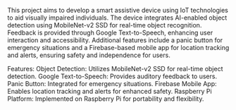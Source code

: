 This project aims to develop a smart assistive device using IoT technologies to aid visually impaired individuals. The device integrates AI-enabled object detection using MobileNet-v2 SSD for real-time object recognition. Feedback is provided through Google Text-to-Speech, enhancing user interaction and accessibility. Additional features include a panic button for emergency situations and a Firebase-based mobile app for location tracking and alerts, ensuring safety and independence for users.

Features:
 Object Detection: Utilizes MobileNet-v2 SSD for real-time object detection.
 Google Text-to-Speech: Provides auditory feedback to users.
 Panic Button: Integrated for emergency situations. 
 Firebase Mobile App: Enables location tracking and alerts for enhanced safety. 
 Raspberry Pi Platform: Implemented on Raspberry Pi for portability and flexibility.

